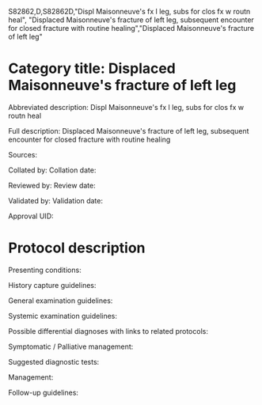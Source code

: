 S82862,D,S82862D,"Displ Maisonneuve's fx l leg, subs for clos fx w routn heal", "Displaced Maisonneuve's fracture of left leg, subsequent encounter for closed fracture with routine healing","Displaced Maisonneuve's fracture of left leg"
# Category title: Displaced Maisonneuve's fracture of left leg

Abbreviated description: Displ Maisonneuve's fx l leg, subs for clos fx w routn heal

Full description: Displaced Maisonneuve's fracture of left leg, subsequent encounter for closed fracture with routine healing

Sources:

Collated by:
Collation date:

Reviewed by:
Review date:

Validated by:
Validation date:

Approval UID:

# Protocol description

Presenting conditions:

History capture guidelines:

General examination guidelines:

Systemic examination guidelines:

Possible differential diagnoses with links to related protocols:

Symptomatic / Palliative management:

Suggested diagnostic tests:

Management:

Follow-up guidelines:
